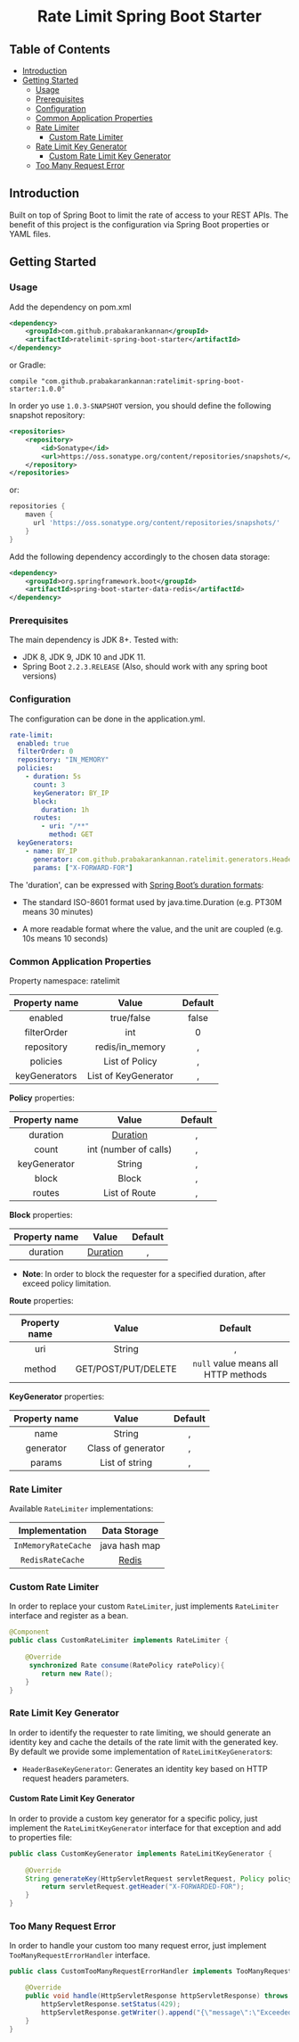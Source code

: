 <h1 align="center">Rate Limit Spring Boot Starter</h1> 


## Table of Contents

  * [Introduction](#introduction)
  * [Getting Started](#getting-started)
    + [Usage](#usage)
    + [Prerequisites](#prerequisites)
    + [Configuration](#configuration)
    + [Common Application Properties](#common-application-properties)
    + [Rate Limiter](#rate-limiter)
      + [Custom Rate Limiter](#custom-rate-limiter)
    + [Rate Limit Key Generator](#rate-limit-key-generator)
      + [Custom Rate Limit Key Generator](#custom-rate-limit-key-generator)
    + [Too Many Request Error](#too-many-request-error)

## Introduction
Built on top of Spring Boot to limit the rate of access to your REST APIs.
 The benefit of this project is the configuration via Spring Boot properties or YAML files.

## Getting Started

### Usage

Add the dependency on pom.xml

```xml
<dependency>
    <groupId>com.github.prabakarankannan</groupId>
    <artifactId>ratelimit-spring-boot-starter</artifactId>
</dependency>
```

or Gradle:
```
compile "com.github.prabakarankannan:ratelimit-spring-boot-starter:1.0.0"
```

In order yo use `1.0.3-SNAPSHOT` version, you should define the following snapshot repository:
```xml
<repositories>
    <repository>
        <id>Sonatype</id>
        <url>https://oss.sonatype.org/content/repositories/snapshots/</url>
    </repository>
</repositories>
```

or:

```groovy
repositories {
    maven {
      url 'https://oss.sonatype.org/content/repositories/snapshots/'
    }
}
```

Add the following dependency accordingly to the chosen data storage:

```xml
<dependency>
    <groupId>org.springframework.boot</groupId>
    <artifactId>spring-boot-starter-data-redis</artifactId>
</dependency>
```

### Prerequisites
The main dependency is JDK 8+. Tested with:
 - JDK 8, JDK 9, JDK 10 and JDK 11.
 - Spring Boot `2.2.3.RELEASE` (Also, should work with any spring boot versions)

### Configuration
The configuration can be done in the application.yml.
```yaml
rate-limit:
  enabled: true
  filterOrder: 0
  repository: "IN_MEMORY"
  policies:
    - duration: 5s
      count: 3
      keyGenerator: BY_IP
      block:
        duration: 1h
      routes:
        - uri: "/**"
          method: GET
  keyGenerators:
    - name: BY_IP
      generator: com.github.prabakarankannan.ratelimit.generators.HeaderBasedKeyGenerator
      params: ["X-FORWARD-FOR"]
```


The 'duration', can be expressed with [Spring Boot’s duration formats](https://docs.spring.io/spring-boot/docs/current/reference/html/spring-boot-features.html#boot-features-external-config-conversion-duration):

- The standard ISO-8601 format used by java.time.Duration (e.g. PT30M means 30 minutes)

- A more readable format where the value, and the unit are coupled (e.g. 10s means 10 seconds)

### Common Application Properties
Property namespace: ratelimit

| Property name |  Value | Default |
|:-------------:|:------:|:-------:|
| enabled | true/false | false |
| filterOrder | int | 0 |
| repository | redis/in_memory | , |
| policies | List of Policy | , |
| keyGenerators | List of KeyGenerator | , |

**Policy** properties:

| Property name |  Value | Default |
|:-------------:|:------:|:-------:|
| duration | [Duration](https://docs.spring.io/spring-boot/docs/current/reference/html/spring-boot-features.html#boot-features-external-config-conversion-duration) | , |
| count | int (number of calls) | , |
| keyGenerator | String | , |
| block | Block | , |
| routes | List of Route | , |

**Block** properties:

| Property name |  Value | Default |
|:-------------:|:------:|:-------:|
| duration | [Duration](https://docs.spring.io/spring-boot/docs/current/reference/html/spring-boot-features.html#boot-features-external-config-conversion-duration) | , | | , |

- **Note**: In order to block the requester for a specified duration, after exceed policy limitation.

**Route** properties:

| Property name |  Value | Default |
|:-------------:|:------:|:-------:|
| uri | String | , |
| method | GET/POST/PUT/DELETE | `null` value means all HTTP methods |

**KeyGenerator** properties:

| Property name |  Value | Default |
|:-------------:|:------:|:-------:|
| name | String | , |
| generator | Class of generator | , |
| params | List of string | , |


### Rate Limiter
Available `RateLimiter` implementations:

|     Implementation    |        Data Storage        |
|:---------------------:|:--------------------------:|
| `InMemoryRateCache`   |        java hash map       |
| `RedisRateCache`      | [Redis](https://redis.io/) |

### Custom Rate Limiter
In order to replace your custom `RateLimiter`, just implements `RateLimiter` interface and register as a bean.
```java
@Component
public class CustomRateLimiter implements RateLimiter {
    
    @Override
     synchronized Rate consume(RatePolicy ratePolicy){
        return new Rate();
    }
}

```

### Rate Limit Key Generator
In order to identify the requester to rate limiting, we should generate an identity key and cache the details of 
the rate limit with the generated key.
By default we provide some implementation of `RateLimitKeyGenerator`s:

- `HeaderBaseKeyGenerator`: Generates an identity key based on HTTP request headers parameters.

#### Custom Rate Limit Key Generator
In order to provide a custom key generator for a specific policy, just implement the `RateLimitKeyGenerator` interface
 for that exception and add to properties file:
```java
public class CustomKeyGenerator implements RateLimitKeyGenerator {
    
    @Override
    String generateKey(HttpServletRequest servletRequest, Policy policy){
        return servletRequest.getHeader("X-FORWARDED-FOR");
    }
}

```

### Too Many Request Error
In order to handle your custom too many request error, just implement `TooManyRequestErrorHandler` interface.

```java
public class CustomTooManyRequestErrorHandler implements TooManyRequestErrorHandler {

    @Override
    public void handle(HttpServletResponse httpServletResponse) throws IOException {
        httpServletResponse.setStatus(429);
        httpServletResponse.getWriter().append("{\"message\":\"Exceeded.\"}");
    }
}
```
